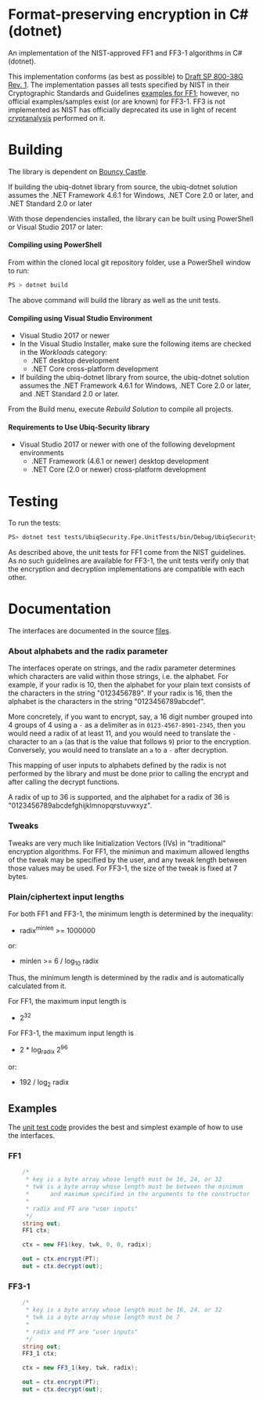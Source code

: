 # Format-preserving encryption in C# (dotnet)

An implementation of the NIST-approved FF1 and FF3-1 algorithms in C# (dotnet).

This implementation conforms (as best as possible) to
[Draft SP 800-38G Rev. 1][800-38g1]. The implementation passes all tests
specified by NIST in their Cryptographic Standards and Guidelines
[examples for FF1][ff1-examples]; however, no official examples/samples exist
(or are known) for FF3-1. FF3 is not implemented as NIST has officially
deprecated its use in light of recent [cryptanalysis][ff3-cryptanalysis]
performed on it.

# Building

The library is dependent on [Bouncy Castle](https://www.bouncycastle.org/).

If building the ubiq-dotnet library from source, the ubiq-dotnet solution assumes the .NET Framework 4.6.1 for Windows, .NET Core 2.0 or later, and .NET Standard 2.0 or later

With those dependencies installed, the library can be built using PowerShell or Visual Studio 2017 or later:

#### Compiling using PowerShell
From within the cloned local git repository folder, use a PowerShell window to run:
```sh
PS > dotnet build
```
The above command will build the library as well as the unit tests.

#### Compiling using Visual Studio Environment
-   Visual Studio 2017 or newer
-   In the Visual Studio Installer, make sure the following items are checked in the *Workloads* category:
    - .NET desktop development
    - .NET Core cross-platform development
-   If building the ubiq-dotnet library from source, the ubiq-dotnet solution assumes the .NET Framework 4.6.1 for Windows, .NET Core 2.0 or later, and .NET Standard 2.0 or later.

From the Build menu, execute *Rebuild Solution* to compile all projects.

#### Requirements to Use Ubiq-Security library
-   Visual Studio 2017 or newer with one of the following development environments
    - .NET Framework (4.6.1 or newer) desktop development
    - .NET Core (2.0 or newer) cross-platform development

# Testing

To run the tests:
```sh
PS> dotnet test tests/UbiqSecurity.Fpe.UnitTests/bin/Debug/UbiqSecurity.Fpe.UnitTests.dll
```
As described above, the unit tests for FF1 come from the NIST guidelines. As
no such guidelines are available for FF3-1, the unit tests verify only that
the encryption and decryption implementations are compatible with each other.

# Documentation

The interfaces are documented in the source 
[files](src/UbiqSecurity.Fpe).

### About alphabets and the radix parameter

The interfaces operate on strings, and the radix parameter determines which
characters are valid within those strings, i.e. the alphabet. For example, if
your radix is 10, then the alphabet for your plain text consists of the
characters in the string "0123456789". If your radix is 16, then the
alphabet is the characters in the string "0123456789abcdef".

More concretely, if you want to encrypt, say, a 16 digit number grouped into
4 groups of 4 using a `-` as a delimiter as in `0123-4567-8901-2345`, then you
would need a radix of at least 11, and you would need to translate the `-`
character to an `a` (as that is the value that follows `9`) prior to the
encryption. Conversely, you would need to translate an `a` to a `-` after
decryption.

This mapping of user inputs to alphabets defined by the radix is not performed
by the library and must be done prior to calling the encrypt and after calling
the decrypt functions.

A radix of up to 36 is supported, and the alphabet for a radix of 36 is
"0123456789abcdefghijklmnopqrstuvwxyz".

### Tweaks

Tweaks are very much like Initialization Vectors (IVs) in "traditional"
encryption algorithms. For FF1, the minimun and maximum allowed lengths of
the tweak may be specified by the user, and any tweak length between those
values may be used. For FF3-1, the size of the tweak is fixed at 7 bytes.

### Plain/ciphertext input lengths

For both FF1 and FF3-1, the minimum length is determined by the inequality:
- radix<sup>minlen</sup> >= 1000000

or:
- minlen >= 6 / log<sub>10</sub> radix

Thus, the minimum length is determined by the radix and is automatically
calculated from it.

For FF1, the maximum input length is
- 2<sup>32</sup>

For FF3-1, the maximum input length is
- 2 * log<sub>radix</sub> 2<sup>96</sup>

or:
- 192 / log<sub>2</sub> radix

## Examples

The [unit test code](tests/Ubiqsecurity.Fpe.UnitTests) provides the best
and simplest example of how to use the interfaces.

### FF1
```csharp
    /*
     * key is a byte array whose length must be 16, 24, or 32
     * twk is a byte array whose length must be between the minimum
     *      and maximum specified in the arguments to the constructor
     *
     * radix and PT are "user inputs"
     */
    string out;
    FF1 ctx;

    ctx = new FF1(key, twk, 0, 0, radix);

    out = ctx.encrypt(PT);
    out = ctx.decrypt(out);
```
### FF3-1
```csharp
    /*
     * key is a byte array whose length must be 16, 24, or 32
     * twk is a byte array whose length must be 7
     *
     * radix and PT are "user inputs"
     */
    string out;
    FF3_1 ctx;

    ctx = new FF3_1(key, twk, radix);

    out = ctx.encrypt(PT);
    out = ctx.decrypt(out);
```

[800-38g1]:https://nvlpubs.nist.gov/nistpubs/SpecialPublications/NIST.SP.800-38Gr1-draft.pdf
[ff1-examples]:https://csrc.nist.gov/CSRC/media/Projects/Cryptographic-Standards-and-Guidelines/documents/examples/FF1samples.pdf
[ff3-cryptanalysis]:https://csrc.nist.gov/News/2017/Recent-Cryptanalysis-of-FF3